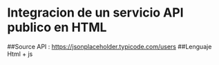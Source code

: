 # Integracion de un servicio API publico en HTML
##Source API : https://jsonplaceholder.typicode.com/users
##Lenguaje Html + js 
